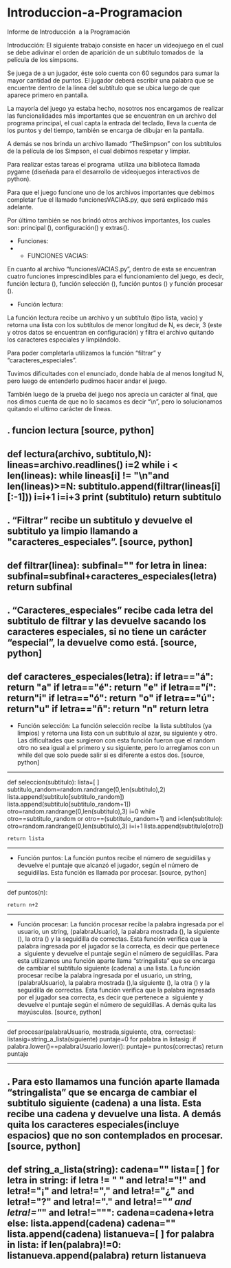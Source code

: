 # Introduccion-a-Programacion
Informe de Introducción  a la Programación


Introducción:
El siguiente trabajo consiste en hacer un videojuego en el cual se debe adivinar el orden de aparición de un subtítulo tomados de  la película de los simpsons.

Se juega de a un jugador, éste solo cuenta con 60 segundos para sumar la mayor cantidad de puntos. El jugador deberá escribir una palabra que se encuentre dentro de la línea del subtítulo que se ubica luego de que aparece primero en pantalla.

La mayoría del juego ya estaba hecho, nosotros nos encargamos de realizar las funcionalidades más importantes que se encuentran en un archivo del programa principal, el cual capta la entrada del teclado, lleva la cuenta de los puntos y del tiempo, también se encarga de dibujar en la pantalla.

A demás se nos brinda un archivo llamado “TheSimpson” con los subtítulos de la película de los Simpson, el cual debimos respetar y limpiar.

Para realizar estas tareas el programa  utiliza una biblioteca llamada pygame (diseñada para el desarrollo de videojuegos interactivos de python).

Para que el juego funcione uno de los archivos importantes que debimos completar fue el llamado funcionesVACIAS.py, que será explicado más adelante.

Por último también se nos brindó otros archivos importantes, los cuales son: principal (), configuración() y extras().

- Funciones:
- 
  * FUNCIONES VACIAS:	

En cuanto al archivo “funcionesVACIAS.py”, dentro de esta se encuentran cuatro funciones imprescindibles para el funcionamiento del juego, es decir, función lectura (), función selección (), función puntos () y función procesar ().

  * Función lectura:
 
La función lectura recibe un archivo y un subtítulo (tipo lista, vacio) y retorna una lista con los subtítulos de menor longitud de N, es decir, 3 (este y otros datos se encuentran en configuración) y filtra el archivo quitando los caracteres especiales y limpiándolo.

Para poder completarla utilizamos la función “filtrar”  y “caracteres_especiales”.

Tuvimos dificultades con el enunciado, donde habla de al menos longitud N, pero luego de entenderlo pudimos hacer andar el juego.

También luego de la prueba del juego nos aprecia un carácter al final, que nos dimos cuenta de que no lo sacamos es decir “\n”, pero lo solucionamos quitando el ultimo carácter de líneas.

 . funcion  lectura
 [source, python]
 ----
def lectura(archivo, subtitulo,N): 
    lineas=archivo.readlines()
    i=2
    while i < len(lineas):
        while lineas[i] != "\n"and len(lineas)>=N:
            subtitulo.append(filtrar(lineas[i][:-1]))
            i=i+1
        i=i+3
    print (subtitulo)
    return subtitulo
 ----

 . “Filtrar” recibe un subtitulo y devuelve el subtitulo ya limpio llamando a "caracteres_especiales”.
[source, python]
 ----
def filtrar(linea):
    subfinal=""
    for letra in linea:
        subfinal=subfinal+caracteres_especiales(letra)
    return subfinal
 ----

 . “Caracteres_especiales” recibe cada  letra del subtitulo de filtrar y las devuelve sacando los caracteres especiales, si no tiene un carácter “especial”, la devuelve como está.
 [source, python]
 ----
def caracteres_especiales(letra):
    if letra=="á":
        return "a"
    if letra=="é":
        return "e"
    if letra=="í":
        return"i"
    if letra=="ó":
        return "o"
    if letra=="ú":
        return"u"
    if letra=="ñ":
        return "n"
    return letra
  ----
* Función selección:
 La función selección recibe  la lista subtítulos (ya limpios) y retorna una lista con un subtítulo al azar, su siguiente y otro. Las dificultades que surgieron con esta        función fueron  que el random otro no sea igual a el primero y su siguiente, pero lo arreglamos con un while del que solo puede salir si es diferente a estos dos.
 [source, python]
 ----
def seleccion(subtitulo):
    lista=[ ]
    subtitulo_random=random.randrange(0,len(subtitulo),2)
    lista.append(subtitulo[subtitulo_random])
    lista.append(subtitulo[subtitulo_random+1])
    otro=random.randrange(0,len(subtitulo),3)
    i=0
    while otro==subtitulo_random or otro==(subtitulo_random+1) and i<len(subtitulo):
        otro=random.randrange(0,len(subtitulo),3)
        i=i+1
    lista.append(subtitulo[otro])

    return lista
 ----

* Función puntos:
  La función puntos recibe el número de seguidillas y devuelve el puntaje que alcanzó el jugador, según el número de seguidillas. Esta función es llamada por procesar.
[source, python]
 ----
def puntos(n):

    return n+2
 ----

 *  Función procesar:
La función procesar recibe la palabra ingresada por el usuario, un string, (palabraUsuario), la palabra mostrada (), la siguiente (), la otra () y la seguidilla de correctas. Esta función verifica que la palabra ingresada por el jugador se la correcta, es decir que pertenece a  siguiente y devuelve el puntaje según el número de seguidillas.
Para esta utilizamos una función aparte llama “stringalista” que se encarga de cambiar el subtítulo siguiente (cadena) a una lista.
La función procesar recibe la palabra ingresada por el usuario, un string, (palabraUsuario), la palabra mostrada (),la siguiente (), la otra () y la seguidilla de correctas. Esta función verifica que la palabra ingresada por el jugador sea correcta, es decir que pertenece a  siguiente y devuelve el puntaje según el número de seguidillas. A  demás quita las mayúsculas.
 [source, python]
 ----
def procesar(palabraUsuario, mostrada,siguiente, otra, correctas):
listasig=string_a_lista(siguiente)
    	puntaje=0
   	 for palabra in listasig:
        		if palabra.lower()==palabraUsuario.lower():
            		puntaje= puntos(correctas)
           return puntaje

 ----

 . Para esto llamamos una función aparte llamada “stringalista” que se encarga de cambiar el subtitulo siguiente (cadena) a una lista. Esta recibe una cadena  y devuelve una lista. A demás quita los caracteres especiales(incluye espacios) que no son contemplados en procesar.
 [source, python]
 ----
def string_a_lista(string):
    cadena=""
    lista=[ ]
    for letra in string:
         if letra != " " and letra!="!" and letra!="¡" and letra!="," and letra!="¿" and letra!="?" and letra!="." and letra!="<i>" and letra!="</i>" and letra!="\"":
            cadena=cadena+letra
         else:
            lista.append(cadena)
            cadena=""
    lista.append(cadena)
    listanueva=[ ]
    for palabra in lista:
        if len(palabra)!=0:
            listanueva.append(palabra)
    return listanueva
 ----
